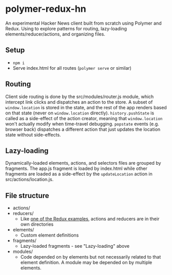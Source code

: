 # polymer-redux-hn

An experimental Hacker News client built from scratch using Polymer and Redux. Using to explore patterns for routing, lazy-loading elements/reducer/actions, and organizing files.

## Setup

* `npm i`
* Serve index.html for all routes (`polymer serve` or similar)

## Routing

Client side routing is done by the src/modules/router.js module, which intercept link clicks and dispatches an action to the store. A subset of `window.location` is stored in the state, and the rest of the app renders based on that state (never on `window.location` directly). `history.pushState` is called as a side-effect of the action creator, meaning that `window.location` won't actually modify when time-travel debugging. `popstate` events (e.g. browser back) dispatches a different action that just updates the location state without side-effects.

## Lazy-loading

Dynamically-loaded elements, actions, and selectors files are grouped by fragments. The app.js fragment is loaded by index.html while other fragments are loaded as a side-effect by the `updateLocation` action in src/actions/location.js.

## File structure

* actions/
* reducers/
  * Like [one of the Redux examples](https://github.com/reactjs/redux/tree/master/examples/real-world/src), actions and reducers are in their own directories
* elements/
  * Custom element definitions
* fragments/
  * Lazy-loaded fragments - see "Lazy-loading" above
* modules/
  * Code depended on by elements but not necessarily related to that element definition. A module may be depended on by multiple elements.
